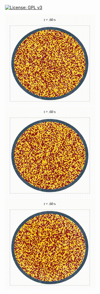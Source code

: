 [![License: GPL v3](https://img.shields.io/badge/License-GPLv3-blue.svg)](https://www.gnu.org/licenses/gpl-3.0)

![Animation](mu_300.gif)
![Animation](mu_510.gif)
![Animation](mu_540.gif)
